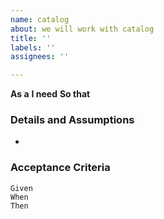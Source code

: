 ```yaml
---
name: catalog
about: we will work with catalog
title: ''
labels: ''
assignees: ''

---
```


**As a** 
 **I need** 
 **So that** 
   
 ### Details and Assumptions
 * 
   
 ### Acceptance Criteria  
   
 ```gherkin
 Given 
 When 
 Then 
 ```
